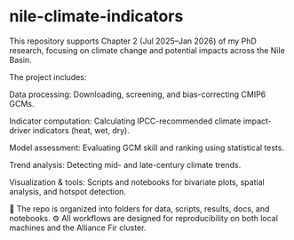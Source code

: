 # nile-climate-indicators
This repository supports Chapter 2 (Jul 2025–Jan 2026) of my PhD research, focusing on climate change and potential impacts across the Nile Basin.

The project includes:

Data processing: Downloading, screening, and bias-correcting CMIP6 GCMs.

Indicator computation: Calculating IPCC-recommended climate impact-driver indicators (heat, wet, dry).

Model assessment: Evaluating GCM skill and ranking using statistical tests.

Trend analysis: Detecting mid- and late-century climate trends.

Visualization & tools: Scripts and notebooks for bivariate plots, spatial analysis, and hotspot detection.

📂 The repo is organized into folders for data, scripts, results, docs, and notebooks.
⚙️ All workflows are designed for reproducibility on both local machines and the Alliance Fir cluster.

